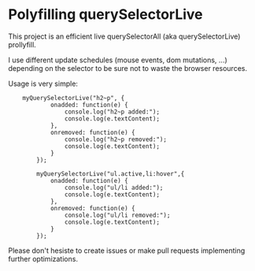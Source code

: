 Polyfilling querySelectorLive
=============================

This project is an efficient live querySelectorAll (aka querySelectorLive) prollyfill. 

I use different update schedules (mouse events, dom mutations, ...) depending on the selector to be sure not to waste the browser resources.

Usage is very simple:

  		myQuerySelectorLive("h2~p", {
				onadded: function(e) {
					console.log("h2~p added:");
					console.log(e.textContent);
				},
				onremoved: function(e) {
					console.log("h2~p removed:");
					console.log(e.textContent);
				}
			});
			
			myQuerySelectorLive("ul.active,li:hover",{
				onadded: function(e) {
					console.log("ul/li added:");
					console.log(e.textContent);
				},
				onremoved: function(e) {
					console.log("ul/li removed:");
					console.log(e.textContent);
				}
			});

Please don't hesiste to create issues or make pull requests implementing further optimizations.
